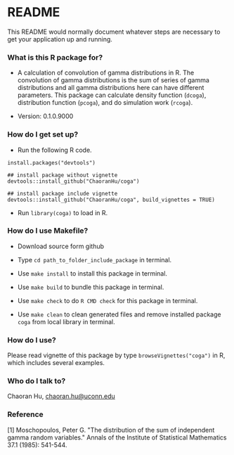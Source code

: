 # README #

This README would normally document whatever steps are necessary to get your application up and running.

### What is this R package for? ###

* A calculation of convolution of gamma distributions in R. The convolution of gamma distributions is the sum of series of gamma distributions and all gamma distributions here can have different parameters. This package can calculate density function (`dcoga`), distribution function (`pcoga`), and do simulation work (`rcoga`).

* Version: 0.1.0.9000

### How do I get set up? ###

* Run the following R code.

```
install.packages("devtools")

## install package without vignette
devtools::install_github("ChaoranHu/coga")

## install package include vignette
devtools::install_github("ChaoranHu/coga", build_vignettes = TRUE)
```

* Run `library(coga)` to load in R.

### How do I use Makefile? ###

* Download source form github

* Type `cd path_to_folder_include_package` in terminal.

* Use `make install` to install this package in terminal.

* Use `make build` to bundle this package in terminal.

* Use `make check` to do `R CMD check` for this package in terminal.

* Use `make clean` to clean generated files and remove installed package `coga` from local library in terminal.

### How do I use? ###

Please read vignette of this package by type `browseVignettes("coga")` in R, which includes several examples.

### Who do I talk to? ###

Chaoran Hu, <chaoran.hu@uconn.edu>

### Reference ###

[1] Moschopoulos, Peter G. "The distribution of the sum of independent gamma random variables." Annals of the Institute of Statistical Mathematics 37.1 (1985): 541-544.
